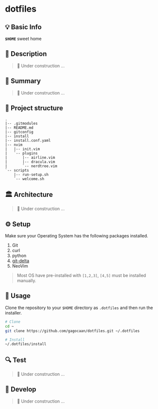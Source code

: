 # dotfiles

## 💡 Basic Info

**``$HOME``** sweet home

## 📖 Description

> 🚧 Under construction ...

## 🎯 Summary

> 🚧 Under construction ...

## 🧬 Project structure

```console
.
|-- .gitmodules
|-- README.md
|-- gitconfig
|-- install
|-- install.conf.yaml
|-- nvim
|   |-- init.vim
|   `-- plugins
|       |-- airline.vim
|       |-- dracula.vim
|       `-- nerdtree.vim
`-- scripts
    |-- run-setup.sh
    `-- welcome.sh
```

## 🏛 Architecture

> 🚧 Under construction ...

## ⚙️ Setup

Make sure your Operating System has the following packages installed.

1. Git
2. curl
3. python
4. [git-delta](https://dandavison.github.io/delta/introduction.html)
5. NeoVim

> Most OS have pre-installed with `[1,2,3]`, `[4,5]` must be installed manually.

## 🍴 Usage

Clone the repository to your `$HOME` directory as `.dotfiles` and then run the installer.

```bash
# Clone
cd ~
git clone https://github.com/gagocaan/dotfiles.git ~/.dotfiles

# Install
~/.dotfiles/install
```

## 🔍 Test

> 🚧 Under construction ...

## 🔨 Develop

> 🚧 Under construction ...
